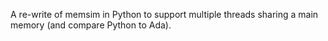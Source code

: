 A re-write of memsim in Python to support multiple threads sharing
a main memory (and compare Python to Ada).
